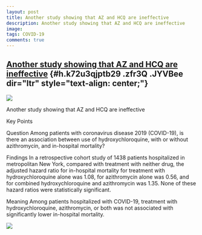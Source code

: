 ```yaml
---
layout: post
title: Another study showing that AZ and HCQ are ineffective
description: Another study showing that AZ and HCQ are ineffective
image: 
tags: COVID-19
comments: true
---
```


[Another study showing that AZ and HCQ are ineffective](https://www.google.com/url?q=https%3A%2F%2Fjamanetwork.com%2Fjournals%2Fjama%2Ffullarticle%2F2766117%3FguestAccessKey%3Dd3e6104c-46fb-4382-9163-97280e784dc2&sa=D&sntz=1&usg=AFQjCNEuulT-Dy-FOLH724LWFiJq__8pnw) {#h.k72u3qjptb29 .zfr3Q .JYVBee dir="ltr" style="text-align: center;"}
------------------------------------------------------------------------------------------------------------------------------------------------------------------------------------------------------------------------------------------------------------------------

[![](https://lh5.googleusercontent.com/S1FzdnZ6IDAPCZC0HSE9_go9EnU6tlQyFspTZNB9ff4jzIcf1LsFCM4JkF8AC5_3SBP7MoNkM_5fPFqn7WXsw7fTBu5ohXZO_elJvAqgzfzg19HbVTo=w1280)](https://www.google.com/url?q=https%3A%2F%2Fredcap.med.usc.edu%2Fsurveys%2F%3Fs%3DJ7KEL4YTKT&sa=D&sntz=1&usg=AFQjCNGgmJPVlIxKzdq9Pd16K5HC0kstRQ)

Another study showing that AZ and HCQ are ineffective

Key Points

Question Among patients with coronavirus disease 2019 (COVID-19), is
there an association between use of hydroxychloroquine, with or without
azithromycin, and in-hospital mortality?

Findings In a retrospective cohort study of 1438 patients hospitalized
in metropolitan New York, compared with treatment with neither drug, the
adjusted hazard ratio for in-hospital mortality for treatment with
hydroxychloroquine alone was 1.08, for azithromycin alone was 0.56, and
for combined hydroxychloroquine and azithromycin was 1.35. None of these
hazard ratios were statistically significant.

Meaning Among patients hospitalized with COVID-19, treatment with
hydroxychloroquine, azithromycin, or both was not associated with
significantly lower in-hospital mortality.

![](https://lh3.googleusercontent.com/EcHONhosAioHOe9Mv4ovjZlFndmC8Wnt9U0ccBQceq7SXndC-rbFC8g8cLD-EyNRaGgl8vs3MfkrGQxKJKduBREgJiRcOW8eIA4VeNho6U45dK-h34c=w1280)
